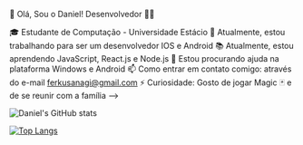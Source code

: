  👋 Olá, Sou o Daniel! Desenvolvedor 👨‍💻

🎓 Estudante de Computação - Universidade Estácio
🔭 Atualmente, estou trabalhando para ser um desenvolvedor IOS e Android
📚 Atualmente, estou aprendendo JavaScript, React.js e Node.js
🤔 Estou procurando ajuda na plataforma Windows e Android
📫 Como entrar em contato comigo: através do e-mail ferkusanagi@gmail.com
⚡ Curiosidade: Gosto de jogar Magic 🃏 e de se reunir com a família 
-->


![Daniel's GitHub stats](https://github-readme-stats.vercel.app/api?username=belmontsky&show_icons=true&theme=radical)

[![Top Langs](https://github-readme-stats.vercel.app/api/top-langs/?username=belmontsky&layout=compact)](https://github.com/anuraghazra/github-readme-stats)

